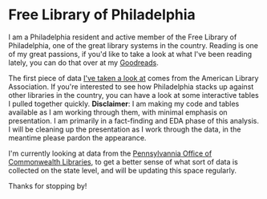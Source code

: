 # Free Library of Philadelphia

I am a Philadelphia resident and active member of the Free Library of Philadelphia, one of the great library systems in the country. Reading is one of my great passions, if you'd like to take a look at what I've been reading lately, you can do that over at my [Goodreads](https://www.goodreads.com/user/show/146171501-josh-iden). 

The first piece of data [I've taken a look at](https://josh1den.github.io/Free-Library/free_library_stats.html) comes from the American Library Association. If you're interested to see how Philadelphia stacks up against other libraries in the country, you can have a look at some interactive tables I pulled together quickly. **Disclaimer**: I am making my code and tables available as I am working through them, with minimal emphasis on presentation. I am primarily in a fact-finding and EDA phase of this analysis. I will be cleaning up the presentation as I work through the data, in the meantime please pardon the appearance. 

I'm currently looking at data from the [Pennsylvannia Office of Commonwealth Libraries](https://www.statelibrary.pa.gov/Pages/default.aspx), to get a better sense of what sort of data is collected on the state level, and will be updating this space regularly. 

Thanks for stopping by! 
